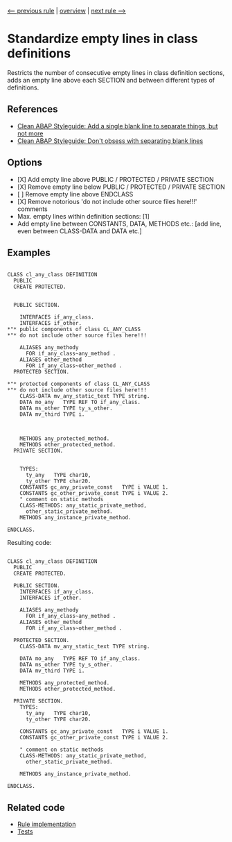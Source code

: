 [<-- previous rule](EmptyLinesOutsideMethodsRule.md) | [overview](../rules.md) | [next rule -->](SpaceAroundTextLiteralRule.md)

# Standardize empty lines in class definitions

Restricts the number of consecutive empty lines in class definition sections, adds an empty line above each SECTION and between different types of definitions.

## References

* [Clean ABAP Styleguide: Add a single blank line to separate things, but not more](https://github.com/SAP/styleguides/blob/main/clean-abap/CleanABAP.md#add-a-single-blank-line-to-separate-things-but-not-more)
* [Clean ABAP Styleguide: Don't obsess with separating blank lines](https://github.com/SAP/styleguides/blob/main/clean-abap/CleanABAP.md#dont-obsess-with-separating-blank-lines)

## Options

* \[X\] Add empty line above PUBLIC / PROTECTED / PRIVATE SECTION
* \[X\] Remove empty line below PUBLIC / PROTECTED / PRIVATE SECTION
* \[ \] Remove empty line above ENDCLASS
* \[X\] Remove notorious 'do not include other source files here\!\!\!' comments
* Max. empty lines within definition sections: \[1\] 
* Add empty line between CONSTANTS, DATA, METHODS etc.: \[add line, even between CLASS-DATA and DATA etc.\]

## Examples


```ABAP

CLASS cl_any_class DEFINITION
  PUBLIC
  CREATE PROTECTED.


  PUBLIC SECTION.

    INTERFACES if_any_class.
    INTERFACES if_other.
*"* public components of class CL_ANY_CLASS
*"* do not include other source files here!!!

    ALIASES any_methody
      FOR if_any_class~any_method .
    ALIASES other_method
      FOR if_any_class~other_method .
  PROTECTED SECTION.

*"* protected components of class CL_ANY_CLASS
*"* do not include other source files here!!!
    CLASS-DATA mv_any_static_text TYPE string.
    DATA mo_any   TYPE REF TO if_any_class.
    DATA ms_other TYPE ty_s_other.
    DATA mv_third TYPE i.



    METHODS any_protected_method.
    METHODS other_protected_method.
  PRIVATE SECTION.


    TYPES:
      ty_any   TYPE char10,
      ty_other TYPE char20.
    CONSTANTS gc_any_private_const   TYPE i VALUE 1.
    CONSTANTS gc_other_private_const TYPE i VALUE 2.
    " comment on static methods
    CLASS-METHODS: any_static_private_method,
      other_static_private_method.
    METHODS any_instance_private_method.

ENDCLASS.
```

Resulting code:

```ABAP

CLASS cl_any_class DEFINITION
  PUBLIC
  CREATE PROTECTED.

  PUBLIC SECTION.
    INTERFACES if_any_class.
    INTERFACES if_other.

    ALIASES any_methody
      FOR if_any_class~any_method .
    ALIASES other_method
      FOR if_any_class~other_method .

  PROTECTED SECTION.
    CLASS-DATA mv_any_static_text TYPE string.

    DATA mo_any   TYPE REF TO if_any_class.
    DATA ms_other TYPE ty_s_other.
    DATA mv_third TYPE i.

    METHODS any_protected_method.
    METHODS other_protected_method.

  PRIVATE SECTION.
    TYPES:
      ty_any   TYPE char10,
      ty_other TYPE char20.

    CONSTANTS gc_any_private_const   TYPE i VALUE 1.
    CONSTANTS gc_other_private_const TYPE i VALUE 2.

    " comment on static methods
    CLASS-METHODS: any_static_private_method,
      other_static_private_method.

    METHODS any_instance_private_method.

ENDCLASS.
```

## Related code

* [Rule implementation](../../com.sap.adt.abapcleaner/src/com/sap/adt/abapcleaner/rules/emptylines/EmptyLinesInClassDefinitionRule.java)
* [Tests](../../test/com.sap.adt.abapcleaner.test/src/com/sap/adt/abapcleaner/rules/emptylines/EmptyLinesInClassDefinitionTest.java)

